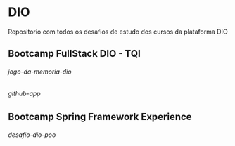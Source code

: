 # DIO
Repositorio com todos os desafios de estudo dos cursos da plataforma DIO

## Bootcamp FullStack DIO - TQI
###### jogo-da-memoria-dio
###### github-app

## Bootcamp Spring Framework Experience
###### desafio-dio-poo